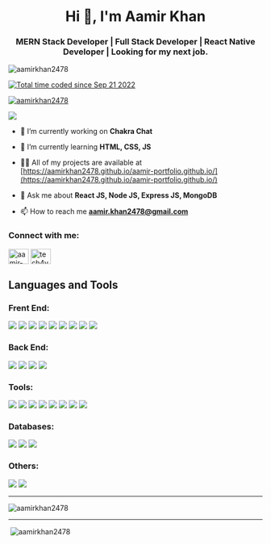 <h1 align="center">Hi 👋, I'm Aamir Khan</h1>
<h3 align="center">MERN Stack Developer | Full Stack Developer | React Native Developer | Looking for my next job.</h3>

<p align="left"> <img src="https://komarev.com/ghpvc/?username=aamirkhan2478&label=Profile%20views&color=0e75b6&style=flat" alt="aamirkhan2478" /> </p>

<a href="https://wakatime.com/@0a9d1138-ce9f-40d3-bfab-4cc846380d97"><img src="https://wakatime.com/badge/user/0a9d1138-ce9f-40d3-bfab-4cc846380d97.svg" alt="Total time coded since Sep 21 2022" /></a>

<p align="left"> <a href="https://github.com/ryo-ma/github-profile-trophy"><img src="https://github-profile-trophy.vercel.app/?username=aamirkhan2478" alt="aamirkhan2478" /></a> </p>


<a href="https://aamirkhan2478.github.io/aamir-portfolio.github.io/" target="_blank"><p align= "left"> <img src="https://img.shields.io/badge/Aamir%20Khan-is%20Available%20for%20Hire%20-blueviolet" /> </p></a>

- 🔭 I’m currently working on **Chakra Chat**

- 🌱 I’m currently learning **HTML, CSS, JS**

- 👨‍💻 All of my projects are available at [https://aamirkhan2478.github.io/aamir-portfolio.github.io/](https://aamirkhan2478.github.io/aamir-portfolio.github.io/)

- 💬 Ask me about **React JS, Node JS, Express JS, MongoDB**

- 📫 How to reach me **aamir.khan2478@gmail.com**

<h3 align="left">Connect with me:</h3>
<p align="left">
<a href="https://linkedin.com/in/aamir-khan-302a44237" target="blank"><img align="center" src="https://raw.githubusercontent.com/rahuldkjain/github-profile-readme-generator/master/src/images/icons/Social/linked-in-alt.svg" alt="aamir-khan-302a44237" height="30" width="40" /></a>
<a href="https://www.youtube.com/channel/UCxz9lVB01vGEIKP7x9LX69A" target="blank"><img align="center" src="https://raw.githubusercontent.com/rahuldkjain/github-profile-readme-generator/master/src/images/icons/Social/youtube.svg" alt="tech4you - aamir khan" height="30" width="40" /></a>
</p>

## Languages and Tools
<h3 align="left">Frent End:</h3>
<a href="https://www.w3.org/html/" target="_blank" rel="noreferrer"><img src="https://img.shields.io/badge/html-red?style=for-the-badge&logo=html5&logoColor=white"/></a>  <a href="https://www.w3schools.com/css/" target="_blank" rel="noreferrer"><img src="https://img.shields.io/badge/css-1572B6?style=for-the-badge&logo=css3&logoColor=white"/></a>  <a href="https://developer.mozilla.org/en-US/docs/Web/JavaScript" target="_blank" rel="noreferrer"><img src="https://img.shields.io/badge/javascript-F7DF1E?style=for-the-badge&logo=javascript&logoColor=white"/></a> <a href="https://getbootstrap.com/" target="_blank" rel="noreferrer"><img src="https://img.shields.io/badge/bootstrap-7952B3?style=for-the-badge&logo=bootstrap&logoColor=white"/></a>  <a href="https://mui.com/" target="_blank" rel="noreferrer"><img src="https://img.shields.io/badge/mui-007FFF?style=for-the-badge&logo=mui&logoColor=white"/></a>  <a href="https://reactjs.org/" target="_blank" rel="noreferrer"><img src="https://img.shields.io/badge/react_js-09D3AC?style=for-the-badge&logo=createreactapp&logoColor=black"/></a>  <a href="https://reactnative.dev/" target="_blank" rel="noreferrer"><img src="https://img.shields.io/badge/react_native-61DAFB?style=for-the-badge&logo=react&logoColor=black"/></a>  <a href="https://tailwindcss.com/" target="_blank" rel="noreferrer"><img src="https://img.shields.io/badge/tailwind_css-06B6D4?style=for-the-badge&logo=tailwindcss&logoColor=black"/></a>  <a href="https://sass-lang.com/" target="_blank" rel="noreferrer"><img src="https://img.shields.io/badge/sass-CC6699?style=for-the-badge&logo=sass&logoColor=white"/></a>

<h3 align="left">Back End:</h3>
<a href="https://nodejs.org/" target="_blank" rel="noreferrer"><img src="https://img.shields.io/badge/node_js-339933?style=for-the-badge&logo=nodedotjs&logoColor=white"/></a>  <a href="https://expressjs.com/" target="_blank" rel="noreferrer"><img src="https://img.shields.io/badge/express_js-000000?style=for-the-badge&logo=express&logoColor=white"/></a>  <a href="https://www.ruby-lang.org/en/" target="_blank" rel="noreferrer"><img src="https://img.shields.io/badge/ruby-CC342D?style=for-the-badge&logo=ruby&logoColor=white"/></a>  <a href="https://rubyonrails.org/" target="_blank" rel="noreferrer"><img src="https://img.shields.io/badge/ruby_on_rails-CC0000?style=for-the-badge&logo=rubyonrails&logoColor=white"/></a>

<h3 align="left">Tools:</h3>
<a href="https://git-scm.com/" target="_blank" rel="noreferrer"><img src="https://img.shields.io/badge/git-F05032?style=for-the-badge&logo=git&logoColor=white"/></a>  <a href="https://github.com/" target="_blank" rel="noreferrer"><img src="https://img.shields.io/badge/github-181717?style=for-the-badge&logo=github&logoColor=white"/></a>  <a href="https://heroku.com/" target="_blank" rel="noreferrer"><img src="https://img.shields.io/badge/heroku-430098?style=for-the-badge&logo=heroku&logoColor=white"/></a>  <a href="https://jestjs.io/" target="_blank" rel="noreferrer"><img src="https://img.shields.io/badge/jest-C21325?style=for-the-badge&logo=jest&logoColor=white"/></a> <a href="https://www.photoshop.com/en" target="_blank" rel="noreferrer"><img src="https://img.shields.io/badge/adobe_photoshop-31A8FF?style=for-the-badge&logo=adobephotoshop&logoColor=white"/></a> <a href="https://postman.com/" target="_blank" rel="noreferrer"><img src="https://img.shields.io/badge/postman-FF6C37?style=for-the-badge&logo=postman&logoColor=white"/></a> <a href="https://webpack.js.org/" target="_blank" rel="noreferrer"><img src="https://img.shields.io/badge/webpack-8DD6F9?style=for-the-badge&logo=webpack&logoColor=white"/></a> <a href="https://redux.js.org/" target="_blank" rel="noreferrer"><img src="https://img.shields.io/badge/redux-764ABC?style=for-the-badge&logo=redux&logoColor=white"/></a>

<h3 align="left">Databases:</h3>
<a href="https://www.mongodb.com/" target="_blank" rel="noreferrer"><img src="https://img.shields.io/badge/mongodb-47A248?style=for-the-badge&logo=mongodb&logoColor=white"/></a>  <a href="https://www.microsoft.com/en-us/sql-server" target="_blank" rel="noreferrer"><img src="https://img.shields.io/badge/microsoft_sql_server-CC2927?style=for-the-badge&logo=microsoftsqlserver&logoColor=white"/></a> <a href="https://www.postgresql.org/" target="_blank" rel="noreferrer"><img src="https://img.shields.io/badge/postgresql-336791?style=for-the-badge&logo=postgresql&logoColor=white"/></a>

<h3 align="left">Others:</h3>
<a href="https://dotnet.microsoft.com/" target="_blank" rel="noreferrer"><img src="https://img.shields.io/badge/dotnet-512BD4?style=for-the-badge&logo=dotnet&logoColor=white"/></a> <a href="https://git-scm.com/" target="_blank" rel="noreferrer"><img src="https://img.shields.io/badge/csharp-239120?style=for-the-badge&logo=csharp&logoColor=white"/></a>

<hr/>
<p><img align="center" src="https://github-readme-stats.vercel.app/api/top-langs?username=aamirkhan2478&show_icons=true&locale=en" alt="aamirkhan2478" /></p>
<hr/>
<p>&nbsp;<img align="center" src="https://github-readme-stats.vercel.app/api?username=aamirkhan2478&show_icons=true&locale=en" alt="aamirkhan2478" /></p>
 
